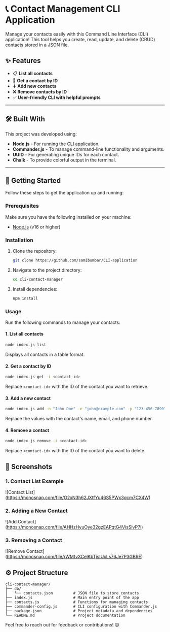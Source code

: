 # 📞 Contact Management CLI Application

Manage your contacts easily with this Command Line Interface (CLI) application! This tool helps you create, read, update, and delete (CRUD) contacts stored in a JSON file.

## ✨ Features

- 📋 **List all contacts**
- 🔎 **Get a contact by ID**
- ➕ **Add new contacts**
- ❌ **Remove contacts by ID**
- ✅ **User-friendly CLI with helpful prompts**

---

## 🛠️ Built With

This project was developed using:

- **Node.js** - For running the CLI application.
- **Commander.js** - To manage command-line functionality and arguments.
- **UUID** - For generating unique IDs for each contact.
- **Chalk** - To provide colorful output in the terminal.

---

## 🚀 Getting Started

Follow these steps to get the application up and running:

### Prerequisites

Make sure you have the following installed on your machine:

- [Node.js](https://nodejs.org/) (v16 or higher)

### Installation

1. Clone the repository:

   ```bash
   git clone https://github.com/samibumbar/CLI-application
   ```

2. Navigate to the project directory:

   ```bash
   cd cli-contact-manager
   ```

3. Install dependencies:
   ```bash
   npm install
   ```

### Usage

Run the following commands to manage your contacts:

#### 1. List all contacts

```bash
node index.js list
```

Displays all contacts in a table format.

#### 2. Get a contact by ID

```bash
node index.js get -i <contact-id>
```

Replace `<contact-id>` with the ID of the contact you want to retrieve.

#### 3. Add a new contact

```bash
node index.js add -n "John Doe" -e "john@example.com" -p "123-456-7890"
```

Replace the values with the contact's name, email, and phone number.

#### 4. Remove a contact

```bash
node index.js remove -i <contact-id>
```

Replace `<contact-id>` with the ID of the contact you want to delete.

## 📸 Screenshots

### 1. Contact List Example

![Contact List] (https://monosnap.com/file/O2xN3h62JXtfYu46S5PWx3qcm7CX4W)

### 2. Adding a New Contact

![Add Contact] (https://monosnap.com/file/AHHzHyuOye32gzEAPqtG4VisSlvP7l)

### 3. Removing a Contact

![Remove Contact] (https://monosnap.com/file/rWMtvXCelKbTjsIUxLs76Je7P3GBRE)

## ⚙️ Project Structure

```
cli-contact-manager/
├── db/
│   └── contacts.json         # JSON file to store contacts
├── index.js                  # Main entry point of the app
├── contacts.js               # Functions for managing contacts
├── commander-config.js       # CLI configuration with Commander.js
├── package.json              # Project metadata and dependencies
└── README.md                 # Project documentation
```

Feel free to reach out for feedback or contributions! 😊
